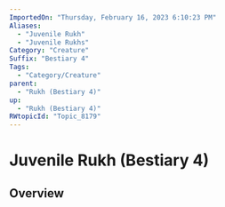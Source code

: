```yaml
---
ImportedOn: "Thursday, February 16, 2023 6:10:23 PM"
Aliases:
  - "Juvenile Rukh"
  - "Juvenile Rukhs"
Category: "Creature"
Suffix: "Bestiary 4"
Tags:
  - "Category/Creature"
parent:
  - "Rukh (Bestiary 4)"
up:
  - "Rukh (Bestiary 4)"
RWtopicId: "Topic_8179"
---
```

# Juvenile Rukh (Bestiary 4)
## Overview
